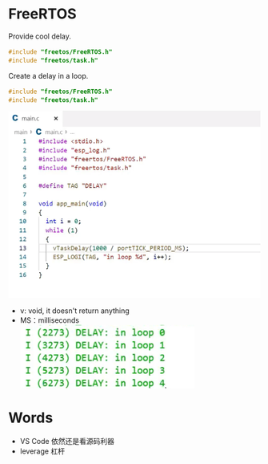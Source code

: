 # FreeRTOS
Provide cool delay.

```C++
#include "freetos/FreeRTOS.h"
#include "freetos/task.h"
```

Create a delay in a loop.

```C++
#include "freetos/FreeRTOS.h"
#include "freetos/task.h"
```
![delay code](https://github.com/afterCherry/Learn-ESP32/blob/main/Images/delay%20code.png)
- v: void, it doesn't return anything <br>
- MS：milliseconds <br>
![run result](https://github.com/afterCherry/Learn-ESP32/blob/main/Images/run%20result.png) <br>

# Words
- VS Code 依然还是看源码利器
- leverage 杠杆
